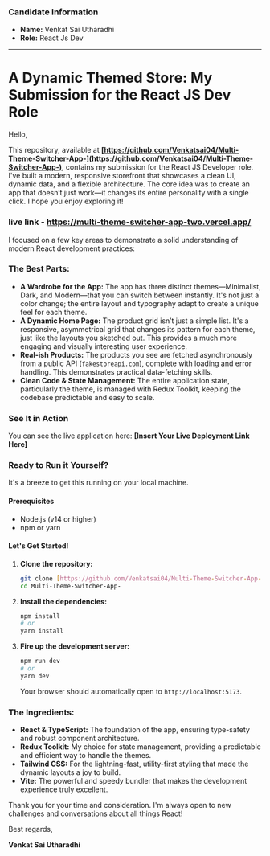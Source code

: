 ### Candidate Information

- **Name:** Venkat Sai Utharadhi
- **Role:** React Js Dev

---

# A Dynamic Themed Store: My Submission for the React JS Dev Role

Hello,

This repository, available at **[https://github.com/Venkatsai04/Multi-Theme-Switcher-App-](https://github.com/Venkatsai04/Multi-Theme-Switcher-App-)**, contains my submission for the React JS Developer role. I've built a modern, responsive storefront that showcases a clean UI, dynamic data, and a flexible architecture. The core idea was to create an app that doesn’t just work—it changes its entire personality with a single click. I hope you enjoy exploring it!

### live link - **https://multi-theme-switcher-app-two.vercel.app/**

I focused on a few key areas to demonstrate a solid understanding of modern React development practices:

### The Best Parts:

* **A Wardrobe for the App:** The app has three distinct themes—Minimalist, Dark, and Modern—that you can switch between instantly. It's not just a color change; the entire layout and typography adapt to create a unique feel for each theme.
* **A Dynamic Home Page:** The product grid isn’t just a simple list. It's a responsive, asymmetrical grid that changes its pattern for each theme, just like the layouts you sketched out. This provides a much more engaging and visually interesting user experience.
* **Real-ish Products:** The products you see are fetched asynchronously from a public API (`fakestoreapi.com`), complete with loading and error handling. This demonstrates practical data-fetching skills.
* **Clean Code & State Management:** The entire application state, particularly the theme, is managed with Redux Toolkit, keeping the codebase predictable and easy to scale.

### See It in Action

You can see the live application here:
**[Insert Your Live Deployment Link Here]**

### Ready to Run it Yourself?

It's a breeze to get this running on your local machine.

#### Prerequisites

* Node.js (v14 or higher)
* npm or yarn

#### Let's Get Started!

1.  **Clone the repository:**
    ```bash
    git clone [https://github.com/Venkatsai04/Multi-Theme-Switcher-App-.git](https://github.com/Venkatsai04/Multi-Theme-Switcher-App-.git)
    cd Multi-Theme-Switcher-App-
    ```
2.  **Install the dependencies:**
    ```bash
    npm install
    # or
    yarn install
    ```
3.  **Fire up the development server:**
    ```bash
    npm run dev
    # or
    yarn dev
    ```
    Your browser should automatically open to `http://localhost:5173`.

### The Ingredients:

* **React & TypeScript:** The foundation of the app, ensuring type-safety and robust component architecture.
* **Redux Toolkit:** My choice for state management, providing a predictable and efficient way to handle the themes.
* **Tailwind CSS:** For the lightning-fast, utility-first styling that made the dynamic layouts a joy to build.
* **Vite:** The powerful and speedy bundler that makes the development experience truly excellent.

Thank you for your time and consideration. I'm always open to new challenges and conversations about all things React!

Best regards,

**Venkat Sai Utharadhi**
